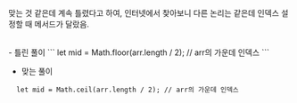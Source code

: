 맞는 것 같은데 계속 틀렸다고 하여, 인터넷에서 찾아보니 다른 논리는 같은데 인덱스 설정할 때 메서드가 달랐음.

<br>
- 틀린 풀이
```
  let mid = Math.floor(arr.length / 2); // arr의 가운데 인덱스
```

- 맞는 풀이
```
  let mid = Math.ceil(arr.length / 2); // arr의 가운데 인덱스
```